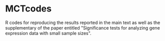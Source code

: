 # MCTcodes
R codes for reproducing the results reported in the main text as well as the supplementary of the paper entitled "Significance tests for analyzing gene expression data with small sample sizes".
